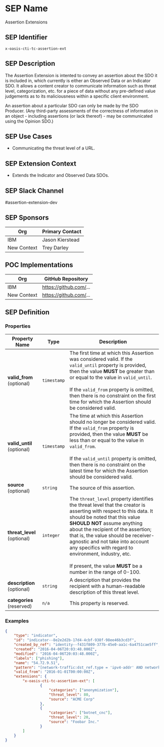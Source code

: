 # SEP Name
Assertion Extensions

## SEP Identifier
`x-oasis-cti-tc-assertion-ext`

## SEP Description
The Assertion Extension is intented to convey an assertion about the
SDO it is included in, which currently is either an Observed Data or
an Indicator SDO. It allows a content creator to communicate
information such as threat level, categorization, etc. for a piece of
data without any pre-defined value judgements as to its maliciousness
within a specific client environment.

An assertion about a particular SDO can only be made by the SDO
Producer. (Any third-party assessments of the correctness of
information in an object - including assertions (or lack thereof) -
may be communicated using the Opinion SDO.)

## SEP Use Cases
* Communicating the threat level of a URL.

## SEP Extension Context
* Extends the Indicator and Observed Data SDOs.

## SEP Slack Channel
#assertion-extension-dev

## SEP Sponsors
Org | Primary Contact
--- | ---------------
IBM | Jason Kierstead
New Context | Trey Darley

## POC Implementations
Org | GitHub Repository
--- | -----------------
IBM | https://github.com/...
New Context | https://github.com/...

## SEP Definition

### Properties
| Property Name               | Type        | Description                                                                                                                                                                                                                                                                                                                                                                                                                             |
| -------------               | ----        | -----------                                                                                                                                                                                                                                                                                                                                                                                                                             |
| **valid_from** (optional)   | `timestamp` | The first time at which this Assertion was considered valid. If the `valid_until` property is provided, then the value **MUST** be greater than or equal to the value in `valid_until`.<br /><br />If the `valid_from` property is omitted, then there is no constraint on the first time for which the Assertion should be considered valid.                                                                                           |
| **valid_until** (optional)   | `timestamp` | The time at which this Assertion should no longer be considered valid. If the `valid_from` property is provided, then the value **MUST** be less than or equal to the value in `valid_from`.<br /><br />If the `valid_until` property is omitted, then there is no constraint on the latest time for which the Assertion should be considered valid.                                                                                    |
| **source** (optional)       | `string`    | The source of this assertion.                                                                                                                                                                                                                                                                                                                                                                                                           |
| **threat_level** (optional) | `integer`   | The `threat_level` property identifies the threat level that the creator is asserting with respect to this data. It should be noted that this value **SHOULD NOT** assume anything about the recipient of the assertion; that is, the value should be receiver-agnostic and not take into account any specifics with regard to environment, industry, etc.<br /><br />If present, the value **MUST** be a number in the range of 0-100. |
| **description** (optional)  | `string`    | A description that provides the recipient with a human-readable description of this threat level.                                                                                                                                                                                                                                                                                                                                       |
| **categories** (reserved)   | `n/a`       | This property is reserved.                                                                                                                                                                                                                                                                                                                                                                                                              |

### Examples
```json
{
    "type": "indicator",
    "id": "indicator--8e2e2d2b-17d4-4cbf-938f-98ee46b3cd3f",
    "created_by_ref": "identity--f431f809-377b-45e0-aa1c-6a4751cae5ff",
    "created": "2016-04-06T20:03:48.000Z",
    "modified": "2016-04-06T20:03:48.000Z",
    "labels": ["phishing"],
    "name": "54.72.9.51",
    "pattern": "[network-traffic:dst_ref.type = 'ipv4-addr' AND network-traffic:dst_ref.value = '54.72.9.51/32']",
    "valid_from": "2016-01-01T00:00:00Z",
    "extensions": {
        "x-oasis-cti-tc-assertion-ext": [
			    {
                    "categories": ["anonymization"],
                    "threat_level": 80,
                    "source": "ACME Corp"
                },
                {
                    "categories": ["botnet_cnc"],
                    "threat_level": 20,
                    "source": "Foobar Inc."
                }
		]
	}
}
```
